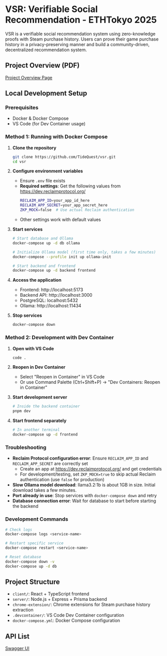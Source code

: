 # VSR: Verifiable Social Recommendation - ETHTokyo 2025

VSR is a verifiable social recommendation system using zero-knowledge proofs with Steam purchase history. Users can prove their game purchase history in a privacy-preserving manner and build a community-driven, decentralized recommendation system.

## Project Overview (PDF)

[Project Overview Page](https://tidequest.github.io/vsr/overview.html)  

## Local Development Setup

### Prerequisites

- Docker & Docker Compose
- VS Code (for Dev Container usage)

### Method 1: Running with Docker Compose

1. **Clone the repository**
   ```bash
   git clone https://github.com/TideQuest/vsr.git
   cd vsr
   ```

2. **Configure environment variables**
   - Ensure `.env` file exists
   - **Required settings**: Get the following values from https://dev.reclaimprotocol.org/
     ```bash
     RECLAIM_APP_ID=your_app_id_here
     RECLAIM_APP_SECRET=your_app_secret_here
     ZKP_MOCK=false  # Use actual Reclaim authentication
     ```
   - Other settings work with default values

3. **Start services**
   ```bash
   # Start database and Ollama
   docker-compose up -d db ollama
   
   # Initialize Ollama model (first time only, takes a few minutes)
   docker-compose --profile init up ollama-init
   
   # Start backend and frontend
   docker-compose up -d backend frontend
   ```

4. **Access the application**
   - Frontend: http://localhost:5173
   - Backend API: http://localhost:3000
   - PostgreSQL: localhost:5432
   - Ollama: http://localhost:11434

5. **Stop services**
   ```bash
   docker-compose down
   ```

### Method 2: Development with Dev Container

1. **Open with VS Code**
   ```bash
   code .
   ```

2. **Reopen in Dev Container**
   - Select "Reopen in Container" in VS Code
   - Or use Command Palette (Ctrl+Shift+P) → "Dev Containers: Reopen in Container"

3. **Start development server**
   ```bash
   # Inside the backend container
   pnpm dev
   ```

4. **Start frontend separately**
   ```bash
   # In another terminal
   docker-compose up -d frontend
   ```

### Troubleshooting

- **Reclaim Protocol configuration error**: Ensure `RECLAIM_APP_ID` and `RECLAIM_APP_SECRET` are correctly set
  - Create an app at https://dev.reclaimprotocol.org/ and get credentials
  - For development/testing, set `ZKP_MOCK=true` to skip actual Reclaim authentication (use `false` for production)
- **Slow Ollama model download**: llama3.2:1b is about 1GB in size. Initial download takes a few minutes.
- **Port already in use**: Stop services with `docker-compose down` and retry
- **Database connection error**: Wait for database to start before starting the backend

### Development Commands

```bash
# Check logs
docker-compose logs <service-name>

# Restart specific service
docker-compose restart <service-name>

# Reset database
docker-compose down -v
docker-compose up -d db
```

## Project Structure

- `client/`: React + TypeScript frontend
- `server/`: Node.js + Express + Prisma backend
- `chrome-extension/`: Chrome extensions for Steam purchase history extraction
- `.devcontainer/`: VS Code Dev Container configuration
- `docker-compose.yml`: Docker Compose configuration

## API List

[Swagger UI](https://tidequest.github.io/vsr/)  
